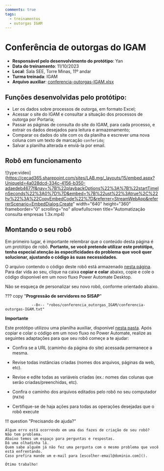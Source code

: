 ```yaml
---
comments: true
tags:
  - treinamentos
  - outorgas IGAM
---
```


# Conferência de outorgas do IGAM 

- **Responsável pelo desenvolvimento do protótipo**: Yan
- **Data do treinamento**: 11/10/2023
- **Local**: Sala SEE, Torre Minas, 11º andar
- **Turma treinada**: IGAM
- **Arquivo auxiliar**: [conferencia-outorgas-IGAM.xlsx](https://github.com/lab-mg/automatizacoes/blob/main/robos/conferencia_outorgas_IGAM/conferencia-outorgas-IGAM.xlsx)

## Funções desenvolvidas pelo protótipo:

- Ler os dados sobre processos de outorga, em formato Excel;
- Acessar o site do IGAM e consultar a situação dos processos de outorga por Portaria;
- Passar as páginas de consulta do site do IGAM, para cada processo, e extrair os dados desejados para leitura e armazenamento;
- Comparar os dados do site com os da planilha e escrever uma nova coluna com um texto de marcação `conferido`;
- Salvar a planilha alterada e enviá-la por email.

## Robô em funcionamento

![type:video](https://cecad365.sharepoint.com/sites/LAB.mg/_layouts/15/embed.aspx?UniqueId=4a028dcd-334c-4156-b350-adaedeb4677f&nav=%7B%22playbackOptions%22%3A%7B%22startTimeInSeconds%22%3A0%7D%7D&embed=%7B%22ust%22%3Atrue%2C%22hv%22%3A%22CopyEmbedCode%22%7D&referrer=StreamWebApp&referrerScenario=EmbedDialog.Create" width="640" height="360" frameborder="0" scrolling="no" allowfullscreen title="Automatização consulta empresas 1.3x.mp4)

## Montando o seu robô

Em primeiro lugar, é importante relembrar que o conteúdo desta página é um protótipo de robô. **Portanto, se você pretende utilizar este protótipo, tenha especial atenção às especificidades do problema que você quer solucionar, ajustando o código às suas necessidades.**

O arquivo contendo o código deste robô está armazenado [nesta página](https://github.com/lab-mg/automatizacoes/blob/main/robos/conferencia_outorgas_IGAM/conferencia-outorgas-IGAM.txt). Para dar vida ao seu, clique na caixa **copiar e colar** abaixo, copie e cole o código disponível em um novo fluxo Power Automate Desktop. 

Não se esqueça de personalizar seu novo robô, conforme orientado abaixo.


??? copy "**Progressão de servidores no SISAP**"

                --8<-- "robos/conferencia_outorgas_IGAM/conferencia-outorgas-IGAM.txt"

**Importante**

Este protótipo utilizou uma planilha auxiliar, disponível [nesta pasta](https://github.com/lab-mg/automatizacoes/blob/main/robos/conferencia_outorgas_IGAM/). Após copiar e colar o código em um novo fluxo no Power Automate, realize as seguintes adaptações para que seu robô começe a te ajudar:

  - Confira se a URL (caminho da página do site) acessada permanece a mesma.

  - Revise todas instâncias criadas (nomes dos arquivos, páginas da web, etc).

  - Revise e edite todas as variáveis criadas (ex.: nomes das colunas que serão criadas/preenchidas, etc).

  - Confira o caminho dos arquivos editados pelo robô no seu computador (`PATH`) 

  - Certifique-se de haja ações para todas as operações desejadas que o robô execute


!!! question "Precisando de ajuda?"

    Algum erro está ocorrendo em uma das fazes de criação de seu robô?
    Não tem problema.
    Abaixo temos um espaço para perguntas e respostas.
    Dá uma olhadinha lá.
    Quem sabe alguém já não fez uma pergunta com o mesmo problema que você está enfrentando.
    Caso prefira mande um e-mail para [escolher-email@dominio.com]().

    Ótimo trabalho!
